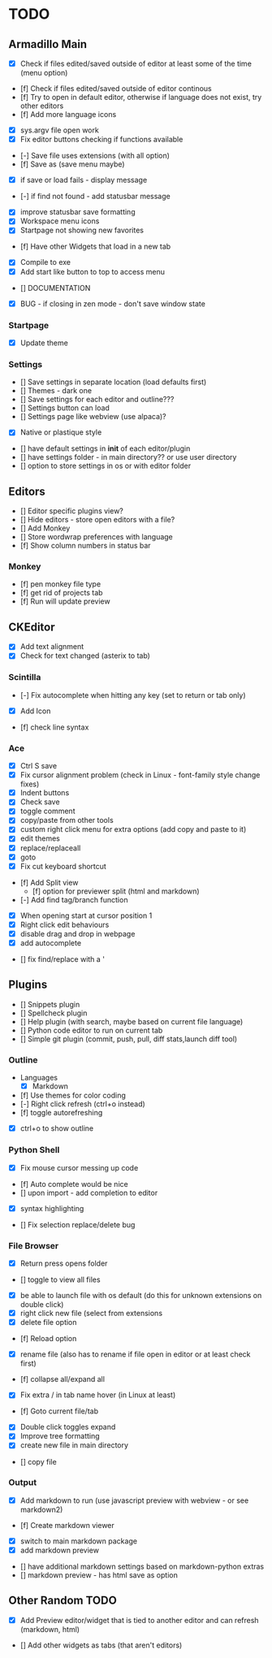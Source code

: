 # TODO

## Armadillo Main
- [x] Check if files edited/saved outside of editor at least some of the time (menu option)
- [f] Check if files edited/saved outside of editor continous
- [f] Try to open in default editor, otherwise if language does not exist, try other editors
- [f] Add more language icons
- [x] sys.argv file open work
- [x] Fix editor buttons checking if functions available
- [-] Save file uses extensions (with all option)
- [f] Save as (save menu maybe)
- [x] if save or load fails - display message
- [-] if find not found - add statusbar message
- [x] improve statusbar save formatting
- [x] Workspace menu icons
- [x] Startpage not showing new favorites
- [f] Have other Widgets that load in a new tab
- [x] Compile to exe
- [x] Add start like button to top to access menu
- [] DOCUMENTATION
- [x] BUG - if closing in zen mode - don't save window state

### Startpage
- [x] Update theme

### Settings
- [] Save settings in separate location (load defaults first)
- [] Themes - dark one
- [] Save settings for each editor and outline???
- [] Settings button can load 
- [] Settings page like webview (use alpaca)?
- [x] Native or plastique style
- [] have default settings in __init__ of each editor/plugin
- [] have settings folder - in main directory?? or use user directory
- [] option to store settings in os or with editor folder

## Editors
- [] Editor specific plugins view?
- [] Hide editors - store open editors with a file?
- [] Add Monkey
- [] Store wordwrap preferences with language
- [f] Show column numbers in status bar

### Monkey
- [f] pen monkey file type
- [f] get rid of projects tab
- [f] Run will update preview

## CKEditor
- [x] Add text alignment
- [x] Check for text changed (asterix to tab)

### Scintilla
- [-] Fix autocomplete when hitting any key (set to return or tab only)
- [x] Add Icon
- [f] check line syntax

### Ace
- [x] Ctrl S save
- [x] Fix cursor alignment problem (check in Linux - font-family style change fixes)
- [x] Indent buttons
- [x] Check save
- [x] toggle comment
- [x] copy/paste from other tools
- [x] custom right click menu for extra options (add copy and paste to it)
- [x] edit themes
- [x] replace/replaceall
- [x] goto
- [x] Fix cut keyboard shortcut
- [f] Add Split view
    - [f] option for previewer split (html and markdown)
- [-] Add find tag/branch function
- [x] When opening start at cursor position 1
- [x] Right click edit behaviours
- [x] disable drag and drop in webpage
- [x] add autocomplete
- [] fix find/replace with a '

## Plugins
- [] Snippets plugin
- [] Spellcheck plugin
- [] Help plugin (with search, maybe based on current file language)
- [] Python code editor to run on current tab
- [] Simple git plugin (commit, push, pull, diff stats,launch diff tool)

### Outline
- Languages
  - [x] Markdown
- [f] Use themes for color coding
- [-] Right click refresh (ctrl+o instead)
- [f] toggle autorefreshing
- [x] ctrl+o to show outline

### Python Shell
- [x] Fix mouse cursor messing up code
- [f] Auto complete would be nice
- [] upon import - add completion to editor
- [x] syntax highlighting
- [] Fix selection replace/delete bug

### File Browser
- [x] Return press opens folder
- [] toggle to view all files
- [x] be able to launch file with os default (do this for unknown extensions on double click)
- [x] right click new file (select from extensions
- [x] delete file option
- [f] Reload option
- [x] rename file (also has to rename if file open in editor or at least check first)
- [f] collapse all/expand all
- [x] Fix extra / in tab name hover (in Linux at least)
- [f] Goto current file/tab
- [x] Double click toggles expand
- [x] Improve tree formatting
- [x] create new file in main directory
- [] copy file

### Output
- [x] Add markdown to run (use javascript preview with webview - or see markdown2)
- [f] Create markdown viewer
- [x] switch to main markdown package
- [x] add markdown preview
- [] have additional markdown settings based on markdown-python extras
- [] markdown preview - has html save as option

## Other Random TODO
- [x] Add Preview editor/widget that is tied to another editor and can refresh (markdown, html)
- [] Add other widgets as tabs (that aren't editors)
